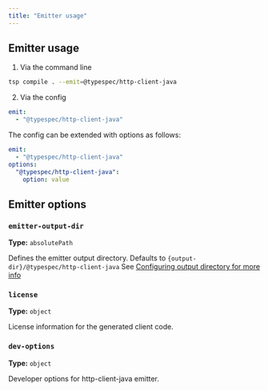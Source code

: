 ```yaml
---
title: "Emitter usage"
---
```


## Emitter usage

1. Via the command line

```bash
tsp compile . --emit=@typespec/http-client-java
```

2. Via the config

```yaml
emit:
  - "@typespec/http-client-java"
```

The config can be extended with options as follows:

```yaml
emit:
  - "@typespec/http-client-java"
options:
  "@typespec/http-client-java":
    option: value
```

## Emitter options

### `emitter-output-dir`

**Type:** `absolutePath`

Defines the emitter output directory. Defaults to `{output-dir}/@typespec/http-client-java`
See [Configuring output directory for more info](https://typespec.io/docs/handbook/configuration/configuration/#configuring-output-directory)

### `license`

**Type:** `object`

License information for the generated client code.

### `dev-options`

**Type:** `object`

Developer options for http-client-java emitter.
